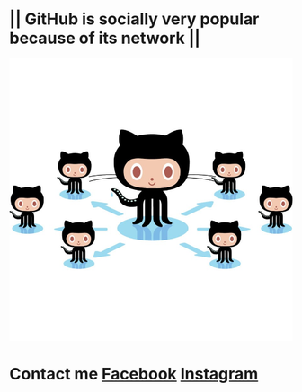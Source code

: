 #  || GitHub is socially very popular because of its network ||
![](About/socialite.jpg)
#  Contact me [Facebook](https://www.facebook.com/profile.php?id=100007835895490)                  [Instagram](https://www.instagram.com/ameet_m.s/?hl=en)
